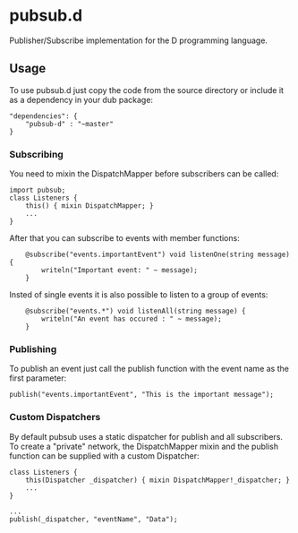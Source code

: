 pubsub.d
========
Publisher/Subscribe implementation for the D programming language.

## Usage
To use pubsub.d just copy the code from the source directory or include it as a dependency in your dub package:

    "dependencies": { 
        "pubsub-d" : "~master" 
    }

### Subscribing
You need to mixin the DispatchMapper before subscribers can be called:

    import pubsub;
    class Listeners {
        this() { mixin DispatchMapper; }
        ...
    }    

After that you can subscribe to events with member functions:
    
        @subscribe("events.importantEvent") void listenOne(string message) {
            writeln("Important event: " ~ message);
        }
    
Insted of single events it is also possible to listen to a group of events:
    
        @subscribe("events.*") void listenAll(string message) {
            writeln("An event has occured : " ~ message);
        }


### Publishing
To publish an event just call the publish function with the event name as the first parameter:

    publish("events.importantEvent", "This is the important message");

### Custom Dispatchers
By default pubsub uses a static dispatcher for publish and all subscribers. To create a "private" network, the DispatchMapper mixin and the publish function can be supplied with a custom Dispatcher:

    class Listeners {
        this(Dispatcher _dispatcher) { mixin DispatchMapper!_dispatcher; }
        ...
    }    
    
    ...
    publish(_dispatcher, "eventName", "Data");

    



